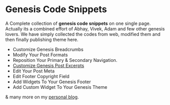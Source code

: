 Genesis Code Snippets
=====================

A Complete collection of <b>genesis code snippets</b> on one single page. Actually its a combined effort of Abhay, Vivek, Adam and few other genesis lovers. We have simply collected the codes from web, modified them and then finally publishing theme here.
<ul>
	<li>Customize Genesis Breadcrumbs</li>
	<li>Modify Your Post Formats</li>
	<li>Reposition Your Primary &amp; Secondary Navigation.</li>
	<li><a title="genesis post excerpts" href="http://blogvkp.com/how-to-customize-genesis-post-excerpts/" target="_blank">Customize Genesis Post Excerpts</a></li>
	<li>Edit Your Post Meta</li>
	<li>Edit Footer Copyright Field</li>
	<li>Add Widgets To Your Genesis Footer</li>
	<li>Add Custom Widget To Your Genesis Theme</li>
</ul>

&amp; many more on my <a href="http://blogvkp.com" target="_blank">personal blog</a>.</li>
